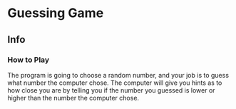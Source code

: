 # Guessing Game

## Info

### How to Play
The program is going to choose a random number, and your job is to guess what number the computer chose. The computer will give you hints as to how close you are by telling you if the number you guessed is lower or higher than the number the computer chose.
